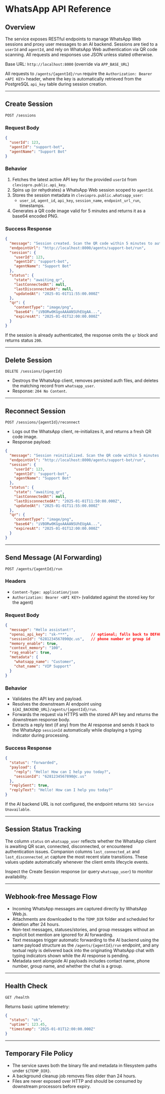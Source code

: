 # WhatsApp API Reference

## Overview

The service exposes RESTful endpoints to manage WhatsApp Web sessions and proxy user messages to an AI backend. Sessions are tied to a `userId` and `agentId`, and rely on WhatsApp Web authentication via QR code scanning. All requests and responses use JSON unless stated otherwise.

Base URL: `http://localhost:8000` (override via `APP_BASE_URL`)

All requests to `/agents/{agentId}/run` require the `Authorization: Bearer <API KEY>` header, where the key is automatically retrieved from the PostgreSQL `api_key` table during session creation.

---

## Create Session

`POST /sessions`

### Request Body

```json
{
  "userId": 123,
  "agentId": "support-bot",
  "agentName": "Support Bot"
}
```

### Behavior

1. Fetches the latest active API key for the provided `userId` from `cleviopro.public.api_key`.
2. Spins up (or rehydrates) a WhatsApp Web session scoped to `agentId`.
3. Stores the session metadata in `cleviopro.public.whatsapp_user`:
   - `user_id`, `agent_id`, `api_key`, `session_name`, `endpoint_url_run`, timestamps.
4. Generates a QR code image valid for 5 minutes and returns it as a base64 encoded PNG.

### Success Response

```json
{
  "message": "Session created. Scan the QR code within 5 minutes to authenticate.",
  "endpointUrl": "http://localhost:8000/agents/support-bot/run",
  "session": {
    "userId": 123,
    "agentId": "support-bot",
    "agentName": "Support Bot"
  },
  "status": {
    "state": "awaiting_qr",
    "lastConnectedAt": null,
    "lastDisconnectedAt": null,
    "updatedAt": "2025-01-01T11:55:00.000Z"
  },
  "qr": {
    "contentType": "image/png",
    "base64": "iVBORw0KGgoAAAANSUhEUgAA...",
    "expiresAt": "2025-01-01T12:00:00.000Z"
  }
}
```

If the session is already authenticated, the response omits the `qr` block and returns status `200`.

---

## Delete Session

`DELETE /sessions/{agentId}`

- Destroys the WhatsApp client, removes persisted auth files, and deletes the matching record from `whatsapp_user`.
- Response: `204 No Content`.

---

## Reconnect Session

`POST /sessions/{agentId}/reconnect`

- Logs out the WhatsApp client, re-initializes it, and returns a fresh QR code image.
- Response payload:

```json
{
  "message": "Session reinitialized. Scan the QR code within 5 minutes to authenticate.",
  "endpointUrl": "http://localhost:8000/agents/support-bot/run",
  "session": {
    "userId": 123,
    "agentId": "support-bot",
    "agentName": "Support Bot"
  },
  "status": {
    "state": "awaiting_qr",
    "lastConnectedAt": null,
    "lastDisconnectedAt": "2025-01-01T11:50:00.000Z",
    "updatedAt": "2025-01-01T11:55:00.000Z"
  },
  "qr": {
    "contentType": "image/png",
    "base64": "iVBORw0KGgoAAAANSUhEUgAA...",
    "expiresAt": "2025-01-01T12:00:00.000Z"
  }
}
```

---

## Send Message (AI Forwarding)

`POST /agents/{agentId}/run`

### Headers

- `Content-Type: application/json`
- `Authorization: Bearer <API KEY>` (validated against the stored key for the agent)

### Request Body

```json
{
  "message": "Hello assistant!",
  "openai_api_key": "sk-***",          // optional; falls back to DEFAULT_OPENAI_API_KEY
  "sessionId": "6281234567890@c.us",   // phone number or group id
  "memory_enable": true,
  "context_memory": "100",
  "rag_enable": true,
  "metadata": {
    "whatsapp_name": "Customer",
    "chat_name": "VIP Support"
  }
}
```

### Behavior

- Validates the API key and payload.
- Resolves the downstream AI endpoint using `${AI_BACKEND_URL}/agents/{agentId}/run`.
- Forwards the request via HTTPS with the stored API key and returns the downstream response body.
- Extracts a reply text (if any) from the AI response and sends it back to the WhatsApp `sessionId` automatically while displaying a typing indicator during processing.

### Success Response

```json
{
  "status": "forwarded",
  "payload": {
    "reply": "Hello! How can I help you today?",
    "sessionId": "6281234567890@c.us"
  },
  "replySent": true,
  "replyText": "Hello! How can I help you today?"
}
```

If the AI backend URL is not configured, the endpoint returns `503 Service Unavailable`.

---

## Session Status Tracking

The column `status` on `whatsapp_user` reflects whether the WhatsApp client is awaiting QR scan, connected, disconnected, or encountered authentication issues. Companion columns `last_connected_at` and `last_disconnected_at` capture the most recent state transitions. These values update automatically whenever the client emits lifecycle events.

Inspect the Create Session response (or query `whatsapp_user`) to monitor availability.

---

## Webhook-free Message Flow

- Incoming WhatsApp messages are captured directly by WhatsApp Web.js.
- Attachments are downloaded to the `TEMP_DIR` folder and scheduled for deletion after 24 hours.
- Non-text messages, statuses/stories, and group messages without an explicit bot mention are ignored for AI forwarding.
- Text messages trigger automatic forwarding to the AI backend using the same payload structure as the `/agents/{agentId}/run` endpoint, and any textual reply is delivered back into the originating WhatsApp chat with typing indicators shown while the AI response is pending.
- Metadata sent alongside AI payloads includes contact name, phone number, group name, and whether the chat is a group.

---

## Health Check

`GET /health`

Returns basic uptime telemetry:

```json
{
  "status": "ok",
  "uptime": 123.45,
  "timestamp": "2025-01-01T12:00:00.000Z"
}
```

---

## Temporary File Policy

- The service saves both the binary file and metadata in filesystem paths under `${TEMP_DIR}`.
- A background cleanup job removes files older than 24 hours.
- Files are never exposed over HTTP and should be consumed by downstream processors before expiry.
